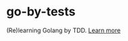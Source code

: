 # go-by-tests
(Re)learning Golang by TDD. [Learn more](https://quii.gitbook.io/learn-go-with-tests/)
